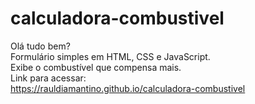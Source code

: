 # calculadora-combustivel
Olá tudo bem?</br>
Formulário simples em HTML, CSS e JavaScript. </br>
Exibe o combustível que compensa mais.</br>
Link para acessar: </br>
https://rauldiamantino.github.io/calculadora-combustivel
